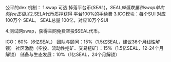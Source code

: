 公平的dex
机制：
1.swap 可选 掉落平台币($SEAL)，SEAL掉落数量和swap单次的fee正相关
2.$SELA代币质押获得 平台100%的手续费
3.ICO模块：每个SUI 对应 100万个 SEAL。 SEAL总量 100亿，对应10万个SUI

4.测试网swap，获得主网免费空投$SEAL代币。


ICO：60%（6亿SEAL）
团队与顾问：15%（1.5亿SEAL，建议36个月线性解锁）
社区激励（空投、流动性挖矿、交易挖矿）：15%（1.5亿SEAL，12-24个月解锁）
储备与生态发展：10%（1亿SEAL，24个月解锁）